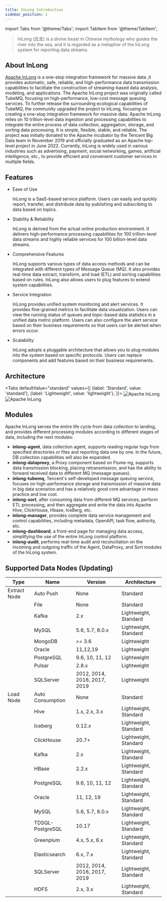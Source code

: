 ```yaml
---
title: InLong Introduction
sidebar_position: 1
---
```


import Tabs from '@theme/Tabs';
import TabItem from '@theme/TabItem';

> InLong (应龙) is a divine beast in Chinese mythology who guides the river into the sea, 
> and it is regarded as a metaphor of the InLong system for reporting data streams.

## About InLong
[Apache InLong](https://inlong.apache.org) is a one-stop integration framework for massive data ,it provides automatic, safe, reliable, and high-performance data transmission capabilities to 
facilitate the construction of streaming-based data analysis, modeling, and applications. The Apache InLong project was originally called TubeMQ, focusing on high-performance, 
low-cost message queuing services. To further release the surrounding ecological capabilities of TubeMQ, the community upgraded the project to InLong, focusing on creating a one-stop integration framework for massive data. 
Apache InLong relies on 10 trillion-level data ingestion and processing capabilities to integrate the entire process of data collection, aggregation, storage, and sorting data processing. It is simple, flexible, stable, and reliable.
The project was initially donated to the Apache incubator by the Tencent Big Data team in November 2019 and officially graduated as an Apache top-level project in June 2022. Currently, InLong is widely used in various industries such as advertising, 
payment, social networking, games, artificial intelligence, etc., to provide efficient and convenient customer services in multiple fields.

## Features
- Ease of Use

  InLong is a SaaS-based service platform. Users can easily and quickly report, transfer, and distribute data by publishing and subscribing to data based on topics.

- Stability & Reliability

  InLong is derived from the actual online production environment. It delivers high-performance processing capabilities for 100 trillion-level data streams and highly reliable services for 100 billion-level data streams.

- Comprehensive Features

  InLong supports various types of data access methods and can be integrated with different types of Message Queue (MQ). It also provides real-time data extract, transform, and load (ETL) and sorting capabilities based on rules. InLong also allows users to plug features to extend system capabilities.

- Service Integration

  InLong provides unified system monitoring and alert services. It provides fine-grained metrics to facilitate data visualization. Users can view the running status of queues and topic-based data statistics in a unified data metric platform. Users can also configure the alert service based on their business requirements so that users can be alerted when errors occur.

- Scalability

  InLong adopts a pluggable architecture that allows you to plug modules into the system based on specific protocols. Users can replace components and add features based on their business requirements.

## Architecture
<Tabs
defaultValue="standard"
values={[
{label: 'Standard', value: 'standard'},
{label: 'Lightweight', value: 'lightweight'},
]}>
<TabItem value="standard">
<img src="/img/inlong-structure-en.png" align="center" alt="Apache InLong"/>
</TabItem>
<TabItem value="lightweight">
<img src="/img/inlong-structure-light.png" align="center" alt="Apache InLong"/>
</TabItem>
</Tabs>

## Modules
Apache InLong serves the entire life cycle from data collection to landing,  and provides different processing modules according to different stages of data,  including the next modules:

- **inlong-agent**,  data collection agent, supports reading regular logs from specified directories or files and reporting data one by one.  In the future,  DB collection capabilities will also be expanded.
- **inlong-dataproxy**,  a Proxy component based on Flume-ng,  supports data transmission blocking,  placing retransmission, and has the ability to forward received data to different MQ (message queues).
- **inlong-tubemq**,  Tencent's self-developed message queuing service,  focuses on high-performance storage and transmission of massive data in big data scenarios and has a relatively good core advantage in mass practice and low cost.
- **inlong-sort**,  after consuming data from different MQ services,  perform ETL processing,  and then aggregate and write the data into Apache Hive, ClickHouse,  Hbase,  IceBerg,  etc.
- **inlong-manager**, provides complete data service management and control capabilities,  including metadata,  OpenAPI,  task flow,  authority,  etc.
- **inlong-dashboard**, a front-end page for managing data access,  simplifying the use of the entire InLong control platform.
- **inlong-audit**, performs real-time audit and reconciliation on the incoming and outgoing traffic of the Agent, DataProxy, and Sort modules of the InLong system.

## Supported Data Nodes (Updating)
| Type         | Name              | Version                      | Architecture          |
|--------------|-------------------|------------------------------|-----------------------|
| Extract Node | Auto Push         | None                         | Standard              |
|              | File              | None                         | Standard              |
|              | Kafka             | 2.x                          | Lightweight, Standard |
|              | MySQL             | 5.6, 5.7, 8.0.x              | Lightweight, Standard |
|              | MongoDB           | >= 3.6                       | Lightweight           |
|              | Oracle            | 11,12,19                     | Lightweight           |
|              | PostgreSQL        | 9.6, 10, 11, 12              | Lightweight           |
|              | Pulsar            | 2.8.x                        | Lightweight           |
|              | SQLServer         | 2012, 2014, 2016, 2017, 2019 | Lightweight           |
| Load Node    | Auto Consumption  | None                         | Standard              |
|              | Hive              | 1.x, 2.x, 3.x                | Lightweight, Standard |
|              | Iceberg           | 0.12.x                       | Lightweight, Standard |
|              | ClickHouse        | 20.7+                        | Lightweight, Standard |
|              | Kafka             | 2.x                          | Lightweight, Standard |
|              | HBase             | 2.2.x                        | Lightweight, Standard |
|              | PostgreSQL        | 9.6, 10, 11, 12              | Lightweight, Standard |
|              | Oracle            | 11, 12, 19                   | Lightweight, Standard |
|              | MySQL             | 5.6, 5.7, 8.0.x              | Lightweight, Standard |
|              | TDSQL-PostgreSQL  | 10.17                        | Lightweight, Standard |
|              | Greenplum         | 4.x, 5.x, 6.x                | Lightweight, Standard |
|              | Elasticsearch     | 6.x, 7.x                     | Lightweight, Standard |
|              | SQLServer         | 2012, 2014, 2016, 2017, 2019 | Lightweight, Standard |
|              | HDFS              | 2.x, 3.x                     | Lightweight, Standard |
